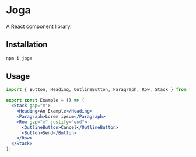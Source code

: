 # Joga

A React component library.

## Installation

```sh
npm i joga
```

## Usage

```jsx
import { Button, Heading, OutlineButton, Paragraph, Row, Stack } from "joga";

export const Example = () => (
  <Stack gap="m">
    <Heading>An Example</Heading>
    <Paragraph>Lorem ipsum</Paragraph>
    <Row gap="m" justify="end">
      <OutlineButton>Cancel</OutlineButton>
      <Button>Send</Button>
    </Row>
  </Stack>
);
```
